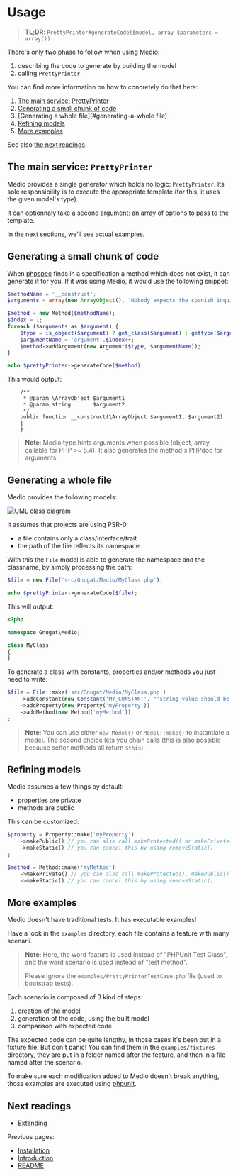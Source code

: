 # Usage

> **TL;DR**: `PrettyPrinter#generateCode($model, array $parameters = array())`

There's only two phase to follow when using Medio:

1. describing the code to generate by building the model
2. calling `PrettyPrinter`

You can find more information on how to concretely do that here:

1. [The main service: PrettyPrinter](#the-main-service-prettyprinter)
2. [Generating a small chunk of code](#generating-a-small-chunk-of-code)
3. [Generating a whole file](#generating-a-whole file)
4. [Refining models](#refining-models)
5. [More examples](#more-examples)

See also [the next readings](#next-readings).

## The main service: `PrettyPrinter`

Medio provides a single generator which holds no logic: `PrettyPrinter`.
Its sole responsibility is to execute the appropriate template (for this, it uses
the given model's type).

It can optionnaly take a second argument: an array of options to pass to the template.

In the next sections, we'll see actual examples.

## Generating a small chunk of code

When [phpspec](https://phpspec.net) finds in a specification a method which does not
exist, it can generate it for you. If it was using Medio, it would use the following
snippet:

```php
$methodName = '__construct';
$arguments = array(new ArrayObject(), 'Nobody expects the spanish inquisition!');

$method = new Method($methodName);
$index = 1;
foreach ($arguments as $argument) {
    $type = is_object($argument) ? get_class($argument) : gettype($argument);
    $argumentName = 'argument'.$index++;
    $method->addArgument(new Argument($type, $argumentName));
}

echo $prettyPrinter->generateCode($method);
```

This would output:

```
    /**
     * @param \ArrayObject $argument1
     * @param string       $argument2
     */
    public function __construct(\ArrayObject $argument1, $argument2)
    {
    }
```

> **Note**: Medio type hints arguments when possible (object, array, callable for PHP >= 5.4).
> It also generates the method's PHPdoc for arguments.

## Generating a whole file

Medio provides the following models:

![UML class diagram](http://yuml.me/00e11389)

It assumes that projects are using PSR-0:

* a file contains only a class/interface/trait
* the path of the file reflects its namespace

With this the `File` model is able to generate the namespace and the classname,
by simply processing the path:

```php
$file = new File('src/Gnugat/Medio/MyClass.php');

echo $prettyPrinter->generateCode($file);
```

This will output:

```php
<?php

namespace Gnugat\Medio;

class MyClass
{
}
```

To generate a class with constants, properties and/or methods you just need to write:

```php
$file = File::make('src/Gnugat/Medio/MyClass.php')
    ->addConstant(new Constant('MY_CONSTANT', "'string value should be quoted'"))
    ->addProperty(new Property('myProperty'))
    ->addMethod(new Method('myMethod'))
;
```

> **Note**: You can use either `new Model()` or `Model::make()` to instantiate
> a model.
> The second choice lets you chain calls (this is also possible because setter
> methods all return `$this`).

## Refining models

Medio assumes a few things by default:

* properties are private
* methods are public

This can be customized:

```php
$property = Property::make('myProperty')
    ->makePublic() // you can also call makeProtected() or makePrivate()
    ->makeStatic() // you can cancel this by using removeStatic()
;

$method = Method::make('myMethod')
    ->makePrivate() // you can also call makeProtected(), makePublic() or removeVisibility()
    ->makeStatic() // you can cancel this by using removeStatic()
```

## More examples

Medio doesn't have traditional tests. It has executable examples!

Have a look in the `examples` directory, each file contains a feature with many
scenarii.

> **Note**: Here, the word feature is used instead of "PHPUnit Test Class", and
> the word scenario is used instead of "test method".
>
> Please ignore the `examples/PrettyPrinterTestCase.php` file (used to bootstrap tests).

Each scenario is composed of 3 kind of steps:

1. creation of the model
2. generation of the code, using the built model
3. comparison with expected code

The expected code can be quite lengthy, in those cases it's been put in a fixture
file. But don't panic! You can find them in the `examples/fixtures` directory, they are
put in a folder named after the feature, and then in a file named after the scenario.

To make sure each modification added to Medio doesn't break anything, those
examples are executed using [phpunit](http://phpunit.de).

## Next readings

* [Extending](04-extending.md)

Previous pages:

* [Installation](02-installation.md)
* [Introduction](01-introduction.md)
* [README](../README.md)

